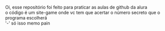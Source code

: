 Oi, esse repositório foi feito para praticar as aulas de github da alura  
o código é um site-game onde vc tem que acertar o número secreto que o programa escolherá  
'-' só isso memo pain
